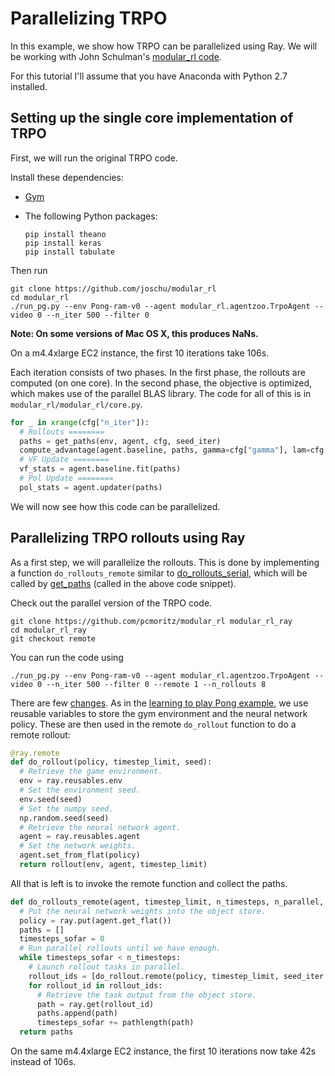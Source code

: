 # Parallelizing TRPO

In this example, we show how TRPO can be parallelized using Ray. We will be
working with John Schulman's
[modular_rl code](https://github.com/joschu/modular_rl).

For this tutorial I'll assume that you have Anaconda with Python 2.7 installed.

## Setting up the single core implementation of TRPO

First, we will run the original TRPO code.

Install these dependencies:

- [Gym](https://gym.openai.com/)
- The following Python packages:

    ```
    pip install theano
    pip install keras
    pip install tabulate
    ```

Then run
```
git clone https://github.com/joschu/modular_rl
cd modular_rl
./run_pg.py --env Pong-ram-v0 --agent modular_rl.agentzoo.TrpoAgent --video 0 --n_iter 500 --filter 0
```

**Note: On some versions of Mac OS X, this produces NaNs.**

On a m4.4xlarge EC2 instance, the first 10 iterations take 106s.


Each iteration consists of two phases. In the first phase, the rollouts are
computed (on one core). In the second phase, the objective is optimized, which
makes use of the parallel BLAS library. The code for all of this is in
`modular_rl/modular_rl/core.py`.

```python
for _ in xrange(cfg["n_iter"]):
  # Rollouts ========
  paths = get_paths(env, agent, cfg, seed_iter)
  compute_advantage(agent.baseline, paths, gamma=cfg["gamma"], lam=cfg["lam"])
  # VF Update ========
  vf_stats = agent.baseline.fit(paths)
  # Pol Update ========
  pol_stats = agent.updater(paths)
```

We will now see how this code can be parallelized.

## Parallelizing TRPO rollouts using Ray

As a first step, we will parallelize the rollouts. This is done by implementing
a function `do_rollouts_remote` similar to
[do_rollouts_serial](https://github.com/joschu/modular_rl/blob/46a6f9a0d363a7bc1c7325ff17e2eb684612a388/modular_rl/core.py#L137),
which will be called by
[get_paths](https://github.com/joschu/modular_rl/blob/46a6f9a0d363a7bc1c7325ff17e2eb684612a388/modular_rl/core.py#L102)
(called in the above code snippet).

Check out the parallel version of the TRPO code.

```
git clone https://github.com/pcmoritz/modular_rl modular_rl_ray
cd modular_rl_ray
git checkout remote
```

You can run the code using
```
./run_pg.py --env Pong-ram-v0 --agent modular_rl.agentzoo.TrpoAgent --video 0 --n_iter 500 --filter 0 --remote 1 --n_rollouts 8
```

There are few [changes](https://github.com/joschu/modular_rl/compare/master...pcmoritz:23d3ebc).
As in the [learning to play Pong example](https://github.com/ray-project/ray/tree/master/examples/rl_pong),
we use reusable variables to store the gym environment and the neural network policy. These are
then used in the remote `do_rollout` function to do a remote rollout:

```python
@ray.remote
def do_rollout(policy, timestep_limit, seed):
  # Retrieve the game environment.
  env = ray.reusables.env
  # Set the environment seed.
  env.seed(seed)
  # Set the numpy seed.
  np.random.seed(seed)
  # Retrieve the neural network agent.
  agent = ray.reusables.agent
  # Set the network weights.
  agent.set_from_flat(policy)
  return rollout(env, agent, timestep_limit)
```

All that is left is to invoke the remote function and collect the paths.

```python
def do_rollouts_remote(agent, timestep_limit, n_timesteps, n_parallel, seed_iter):
  # Put the neural network weights into the object store.
  policy = ray.put(agent.get_flat())
  paths = []
  timesteps_sofar = 0
  # Run parallel rollouts until we have enough.
  while timesteps_sofar < n_timesteps:
    # Launch rollout tasks in parallel.
    rollout_ids = [do_rollout.remote(policy, timestep_limit, seed_iter.next()) for i in range(n_parallel)]
    for rollout_id in rollout_ids:
      # Retrieve the task output from the object store.
      path = ray.get(rollout_id)
      paths.append(path)
      timesteps_sofar += pathlength(path)
  return paths
```

On the same m4.4xlarge EC2 instance, the first 10 iterations now take 42s instead of
106s.
